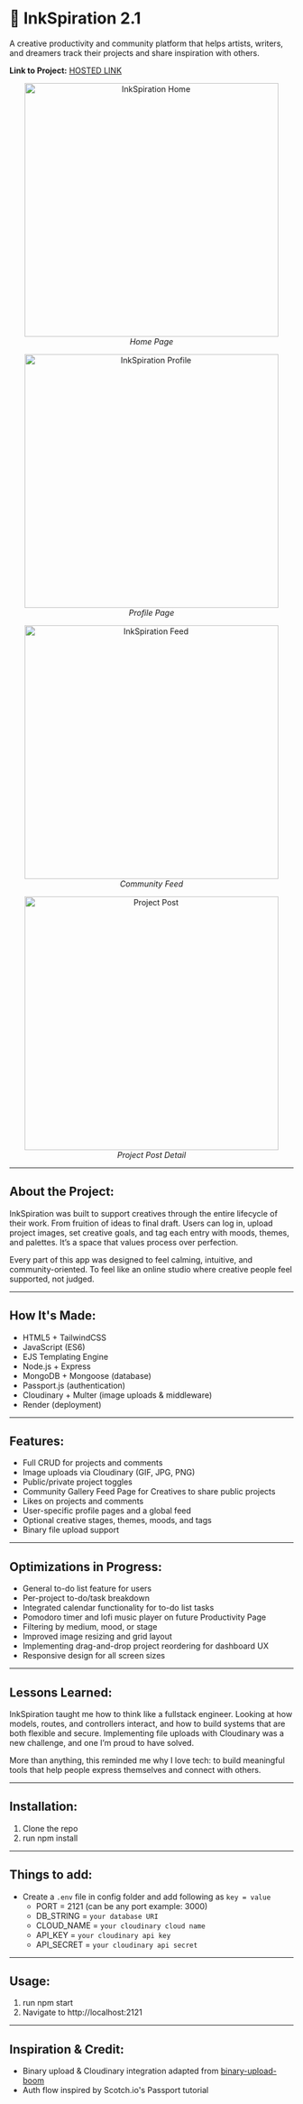 # 🎨 InkSpiration 2.1

A creative productivity and community platform that helps artists, writers, and dreamers track their projects and share inspiration with others.

**Link to Project:** [HOSTED LINK](https://inkspiration-app.onrender.com/)

<!-- Screenshots (compact for readability) -->
<p align="center">
  <img src="https://github.com/CodingWCal/Inkspiration-2.0/blob/main/public/img/inkspiration-home-screenshot.png" width="450" alt="InkSpiration Home"/>
  <br/><em>Home Page</em>
</p>

<p align="center">
  <img src="https://github.com/CodingWCal/Inkspiration-2.0/blob/main/public/img/inkspiration-profile-screenshot.png" width="450" alt="InkSpiration Profile"/>
  <br/><em>Profile Page</em>
</p>

<p align="center">
  <img src="https://github.com/CodingWCal/Inkspiration-2.0/blob/main/public/img/inkspiration-feed-screenshot.png" width="450" alt="InkSpiration Feed"/>
  <br/><em>Community Feed</em>
</p>

<p align="center">
  <img src="https://github.com/CodingWCal/Inkspiration-2.0/blob/main/public/img/inkspiration-project-post-screenshot.png" width="450" alt="Project Post"/>
  <br/><em>Project Post Detail</em>
</p>

---

## About the Project:

InkSpiration was built to support creatives through the entire lifecycle of their work. From fruition of ideas to final draft. Users can log in, upload project images, set creative goals, and tag each entry with moods, themes, and palettes. It’s a space that values process over perfection.

Every part of this app was designed to feel calming, intuitive, and community-oriented. To feel like an online studio where creative people feel supported, not judged.

---

## How It's Made:

- HTML5 + TailwindCSS
- JavaScript (ES6)
- EJS Templating Engine
- Node.js + Express
- MongoDB + Mongoose (database)
- Passport.js (authentication)
- Cloudinary + Multer (image uploads & middleware)
- Render (deployment)

---

## Features:

- Full CRUD for projects and comments
- Image uploads via Cloudinary (GIF, JPG, PNG)
- Public/private project toggles
- Community Gallery Feed Page for Creatives to share public projects
- Likes on projects and comments
- User-specific profile pages and a global feed
- Optional creative stages, themes, moods, and tags
- Binary file upload support

---

## Optimizations in Progress:

- General to-do list feature for users
- Per-project to-do/task breakdown
- Integrated calendar functionality for to-do list tasks
- Pomodoro timer and lofi music player on future Productivity Page
- Filtering by medium, mood, or stage
- Improved image resizing and grid layout
- Implementing drag-and-drop project reordering for dashboard UX
- Responsive design for all screen sizes

---

## Lessons Learned:

InkSpiration taught me how to think like a fullstack engineer. Looking at how models, routes, and controllers interact, and how to build systems that are both flexible and secure. Implementing file uploads with Cloudinary was a new challenge, and one I’m proud to have solved.

More than anything, this reminded me why I love tech: to build meaningful tools that help people express themselves and connect with others.

---

## Installation:

1. Clone the repo
2. run npm install

---

## Things to add:

- Create a `.env` file in config folder and add following as `key = value`
  - PORT = 2121 (can be any port example: 3000)
  - DB_STRING = `your database URI`
  - CLOUD_NAME = `your cloudinary cloud name`
  - API_KEY = `your cloudinary api key`
  - API_SECRET = `your cloudinary api secret`

---

## Usage:

1. run npm start
2. Navigate to http://localhost:2121

---

## Inspiration & Credit:
- Binary upload & Cloudinary integration adapted from [binary-upload-boom](https://github.com/100devs/binary-upload-boom)
- Auth flow inspired by Scotch.io's Passport tutorial
